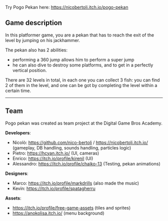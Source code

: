 Try Pogo Pekan here: https://nicobertoli.itch.io/pogo-pekan
## Game description
In this platformer game, you are a pekan that has to reach the exit of the level by jumping on his jackhammer.

The pekan also has 2 abilities:
* performing a 360 jump allows him to perform a super jump
* he can also dive to destroy some platforms, and to get in a perfectly vertical position.

There are 32 levels in total, in each one you can collect 3 fish: you can find 2 of them in the level, and one can be got by completing the level within a certain time.

---
## Team

Pogo pekan was created as team project at the Digital Game Bros Academy.

**Developers**:
* Nicolò: https://github.com/nico-bertoli / https://nicobertoli.itch.io/ (gameplay,  DB handling, sounds handling, particles logic)
* Pietro: https://hcyan.itch.io/ (UI, cameras)
* Enrico: https://itch.io/profile/kirenil (UI)
* Alessandro: https://itch.io/profile/chaiko-13 (Testing, pekan animations)

**Designers**:
* Marco: https://itch.io/profile/markdrills (also made the music)
* Kevin: https://itch.io/profile/spatagherru

**Assets**: 
* https://itch.io/profile/free-game-assets (tiles and sprites)
* https://anokolisa.itch.io/ (menu background)


